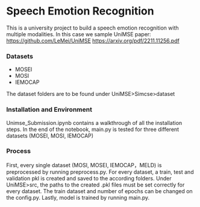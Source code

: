 # Speech Emotion Recognition
This is a university project to build a speech emotion recognition with multiple modalities.
In this case we sample UniMSE paper: 
https://github.com/LeMei/UniMSE
https://arxiv.org/pdf/2211.11256.pdf

### Datasets
- MOSEI
- MOSI
- IEMOCAP

The dataset folders are to be found under UniMSE>Simcse>dataset
### Installation and Environment
Unimse_Submission.ipynb contains a walkthrough of all the installation steps. In the end of the notebook, main.py is tested for three different datasets (MOSEI, MOSI, IEMOCAP)

### Process
First, every single dataset (MOSI, MOSEI, IEMOCAP，MELD)  is preprocessed by running preprocess.py. For every dataset, a train, test and validation pkl is created and saved to the according folders.
Under UniMSE>src, the paths to the created .pkl files must be set correctly for every dataset. The train dataset and number of epochs can be changed on the config.py. 
Lastly, model is trained by running main.py.
